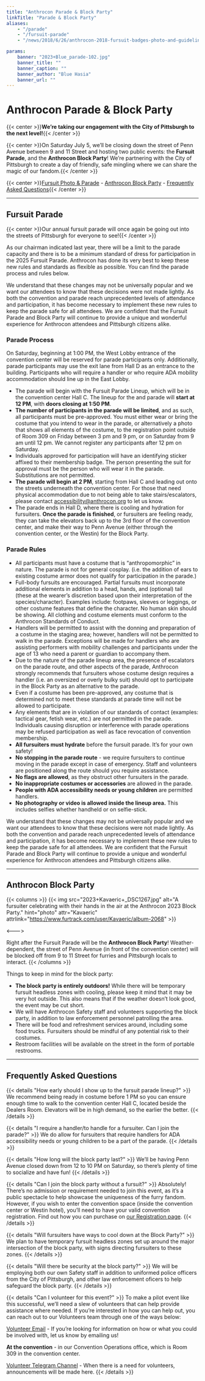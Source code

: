 ```yaml
---
title: "Anthrocon Parade & Block Party"
linkTitle: "Parade & Block Party"
aliases:
    - "/parade"
    - "/fursuit-parade"
    - "/news/2018/6/26/anthrocon-2018-fursuit-badges-photo-and-guidelines"

params:
    banner: "2023+Blue_parade-102.jpg"
    banner_title: ""
    banner_caption: ""
    banner_author: "Blue Hasia"
    banner_url: ""
---
```


# Anthrocon Parade & Block Party

{{< center >}}**We’re taking our engagement with the City of Pittsburgh to the next level!**{{< /center >}}

{{< center >}}On Saturday July 5, we’ll be closing down the street of Penn Avenue between 9 and 11 Street and hosting two public events: the **Fursuit Parade**, and the **Anthrocon Block Party**! We’re partnering with the City of Pittsburgh to create a day of friendly, safe mingling where we can share the magic of our fandom.{{< /center >}}

{{< center >}}[Fursuit Photo & Parade](#fursuit-parade) - [Anthrocon Block Party](#anthrocon-block-party) - [Frequently Asked Questions](#frequently-asked-questions){{< /center >}}

***

## Fursuit Parade

{{< center >}}Our annual fursuit parade will once again be going out into the streets of Pittsburgh for everyone to see!{{< /center >}}

As our chairman indicated last year, there will be a limit to the parade capacity and there is to be a minimum standard of dress for participation in the 2025 Fursuit Parade. Anthrocon has done its very best to keep these new rules and standards as flexible as possible. You can find the parade process and rules below.

We understand that these changes may not be universally popular and we want our attendees to know that these decisions were not made lightly. As both the convention and parade reach unprecedented levels of attendance and participation, it has become necessary to implement these new rules to keep the parade safe for all attendees. We are confident that the Fursuit Parade and Block Party will continue to provide a unique and wonderful experience for Anthrocon attendees and Pittsburgh citizens alike.

### Parade Process

On Saturday, beginning at 1:00 PM, the West Lobby entrance of the convention center will be reserved for parade participants only. Additionally, parade participants may use the exit lane from Hall D as an entrance to the building. Participants who will require a handler or who require ADA mobility accommodation should line up in the East Lobby.

- The parade will begin with the Fursuit Parade Lineup, which will be in the convention center Hall C. The lineup for the and parade will **start at 12 PM**, with **doors closing at 1:50 PM**.
- **The number of participants in the parade will be limited**, and as such, all participants must be pre-approved. You must either wear or bring the costume that you intend to wear in the parade, or alternatively a photo that shows all elements of the costume, to the registration point outside of Room 309 on Friday between 3 pm and 9 pm, or on Saturday from 9 am until 12 pm.  We cannot register any participants after 12 pm on Saturday.
- Individuals approved for participation will have an identifying sticker affixed to their membership badge. The person presenting the suit for approval must be the person who will wear it in the parade. Substitutions are not permitted.
- **The parade will begin at 2 PM**, starting from Hall C and leading out onto the streets underneath the convention center. For those that need physical accommodation due to not being able to take stairs/escalators, please contact <accessibility@anthrocon.org> to let us know.
- The parade ends in Hall D, where there is cooling and hydration for fursuiters. **Once the parade is finished**, or fursuiters are feeling ready, they can take the elevators back up to the 3rd floor of the convention center, and make their way to Penn Avenue (either through the convention center, or the Westin) for the Block Party.

### Parade Rules

- All participants must have a costume that is “anthropomorphic” in nature.  The parade is not for general cosplay. (i.e. the addition of ears to existing costume armor does not qualify for participation in the parade.)
- Full-body fursuits are encouraged. Partial fursuits must incorporate additional elements in addition to a head, hands, and (optional) tail (these at the wearer’s discretion based upon their interpretation of the species/character).  Examples include: footpaws, sleeves or leggings, or other costume features that define the character.  No human skin should be showing. All clothing and costume elements must conform to the Anthrocon Standards of Conduct.
- Handlers will be permitted to assist with the donning and preparation of a costume in the staging area; however, handlers will not be permitted to walk in the parade.  Exceptions will be made for handlers who are assisting performers with mobility challenges and participants under the age of 13 who need a parent or guardian to accompany them.
- Due to the nature of the parade lineup area, the presence of escalators on the parade route, and other aspects of the parade, Anthrocon strongly recommends that fursuiters whose costume design requires a handler (i.e. an oversized or overly bulky suit) should opt to participate in the Block Party as an alternative to the parade.
- Even if a costume has been pre-approved, any costume that is determined not to meet these standards at parade time will not be allowed to participate.
- Any elements that are in violation of our standards of contact (examples: tactical gear, fetish wear, etc.) are not permitted in the parade. Individuals causing disruption or interference with parade operations may be refused participation as well as face revocation of convention membership.
- **All fursuiters must hydrate** before the fursuit parade. It’s for your own safety!
- **No stopping in the parade route** - we require fursuiters to continue moving in the parade except in case of emergency. Staff and volunteers are positioned along the route should you require assistance.
- **No flags are allowed**, as they obstruct other fursuiters in the parade.
- **No inappropriate costumes or accessories** are allowed in the parade.
- **People with ADA accessibility needs or young children** are permitted handlers.
- **No photography or video is allowed inside the lineup area.** This includes selfies whether handheld or on selfie-stick.

We understand that these changes may not be universally popular and we want our attendees to know that these decisions were not made lightly. As both the convention and parade reach unprecedented levels of attendance and participation, it has become necessary to implement these new rules to keep the parade safe for all attendees. We are confident that the Fursuit Parade and Block Party will continue to provide a unique and wonderful experience for Anthrocon attendees and Pittsburgh citizens alike.

***

## Anthrocon Block Party

{{< columns >}}
{{< img src="2023+Kavaeric+_DSC1267.jpg" alt="A fursuiter celebrating with their hands in the air at the Anthrocon 2023 Block Party." hint="photo" attr="Kavaeric" attrlink="https://www.furtrack.com/user/Kavaeric/album-2068" >}}

<--->

Right after the Fursuit Parade will be the **Anthrocon Block Party**! Weather-dependent, the street of Penn Avenue (in front of the convention center) will be blocked off from 9 to 11 Street for furries and Pittsburgh locals to interact.
{{< /columns >}}

Things to keep in mind for the block party:

- **The block party is entirely outdoors!** While there will be temporary fursuit headless zones with cooling, please keep it mind that it may be very hot outside. This also means that if the weather doesn’t look good, the event may be cut short.
- We will have Anthrocon Safety staff and volunteers supporting the block party, in addition to law enforcement personnel patrolling the area.
- There will be food and refreshment services around, including some food trucks. Fursuiters should be mindful of any potential risk to their costumes.
- Restroom facilities will be available on the street in the form of portable restrooms.

***

## Frequently Asked Questions

{{< details "How early should I show up to the fursuit parade lineup?" >}}
We recommend being ready in costume before 1 PM so you can ensure enough time to walk to the convention center Hall C, located beside the Dealers Room. Elevators will be in high demand, so the earlier the better.
{{< /details >}}

{{< details "I require a handler/to handle for a fursuiter. Can I join the parade?" >}}
We do allow for fursuiters that require handlers for ADA accessibility needs or young children to be a part of the parade.
{{< /details >}}

{{< details "How long will the block party last?" >}}
We’ll be having Penn Avenue closed down from 12 to 10 PM on Saturday, so there’s plenty of time to socialize and have fun!
{{< /details >}}

{{< details "Can I join the block party without a fursuit?" >}}
Absolutely! There’s no admission or requirement needed to join this event, as it’s a public spectacle to help showcase the uniqueness of the furry fandom. However, if you wish to enter the convention space (inside the convention center or Westin hotel), you’ll need to have your valid convention registration. Find out how you can purchase on [our Registration page](/registration).
{{< /details >}}

{{< details "Will fursuiters have ways to cool down at the Block Party?" >}}
We plan to have temporary fursuit headless zones set up around the major intersection of the block party, with signs directing fursuiters to these zones.
{{< /details >}}

{{< details "Will there be security at the block party?" >}}
We will be employing both our own Safety staff in addition to uniformed police officers from the City of Pittsburgh, and other law enforcement oficers to help safeguard the block party.
{{< /details >}}

{{< details "Can I volunteer for this event?" >}}
To make a pilot event like this successful, we’ll need a slew of volunteers that can help provide assistance where needed. If you’re interested in how you can help out, you can reach out to our Volunteers team through one of the ways below:

[Volunteer Email](mailto:volunteer@anthrocon.org) - If you’re looking for information on how or what you could be involved with, let us know by emailing us!

**At the convention** - in our Convention Operations office, which is Room 309 in the convention center.

[Volunteer Telegram Channel](https://t.me/acvolunteer) - When there is a need for volunteers, announcements will be made here.
{{< /details >}}
